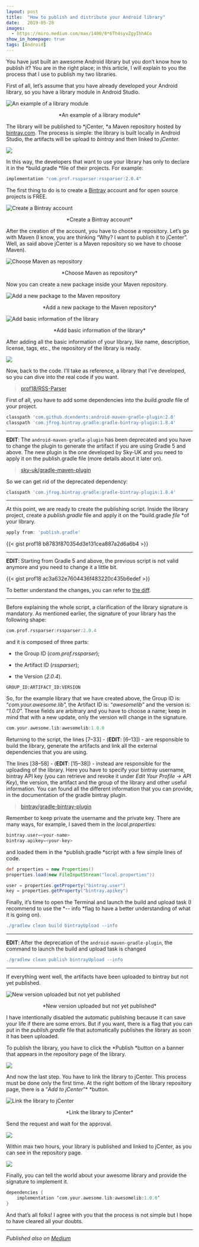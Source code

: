```yaml
---
layout: post
title:  "How to publish and distribute your Android library"
date:   2019-05-28
images:
  - https://miro.medium.com/max/1400/0*6Th4syvZgyIhhACo
show_in_homepage: true
tags: [Android]
---
```


You have just built an awesome Android library but you don’t know how to publish it? You are in the right place; in this article, I will explain to you the process that I use to publish my two libraries.

First of all, let’s assume that you have already developed your Android library, so you have a library module in Android Studio.

![An example of a library module](https://cdn-images-1.medium.com/max/2000/1*FoYazVYDj5FlCpQuX88v9w.png)
<center>*An example of a library module*</center>

The library will be published to *jCenter, *a Maven repository hosted by [bintray.com](http://www.bintray.com). The process is simple: the library is built locally in Android Studio, the artifacts will be upload to *bintray* and then linked to *jCenter.*

![](https://cdn-images-1.medium.com/max/2000/1*iExRbQhqoflgn3mJjuwY7w.png)

In this way, the developers that want to use your library has only to declare it in the *build.gradle *file of their projects. For example:

```gradle
implementation "com.prof.rssparser:rssparser:2.0.4"
```

The first thing to do is to create a [Bintray](https://bintray.com/) account and for open source projects is FREE.

![Create a Bintray account](https://cdn-images-1.medium.com/max/2000/1*_tBskl_JTR6UbEYZD0sSpg.png)
<center>*Create a Bintray account*</center>

After the creation of the account, you have to choose a repository. Let’s go with Maven (I know, you are thinking “Why? I want to publish it to jCenter”. Well, as said above jCenter is a Maven repository so we have to choose Maven).

![Choose Maven as repository](https://cdn-images-1.medium.com/max/2000/1*iGCmnnoRg0WIAE8Qywaodg.png)
<center>*Choose Maven as repository*</center>

Now you can create a new package inside your Maven repository.

![Add a new package to the Maven repository](https://cdn-images-1.medium.com/max/2000/1*PP8lVgEaoTzjaOqmrC2Isw.png)
<center>*Add a new package to the Maven repository*</center>

![Add basic information of the library](https://cdn-images-1.medium.com/max/2000/1*dZhP4R7gzMTVzdkriYFzHw.png)
<center>*Add basic information of the library*</center>

After adding all the basic information of your library, like name, description, license, tags, etc., the repository of the library is ready.

![](https://cdn-images-1.medium.com/max/2000/1*CYoMvJQtZu3i3PSgiB74Bw.png)

Now, back to the code. I’ll take as reference, a library that I’ve developed, so you can dive into the real code if you want.

> [prof18/RSS-Parser](https://github.com/prof18/RSS-Parser)

First of all, you have to add some dependencies into the *build.gradle* file of your project.

```gradle
classpath 'com.github.dcendents:android-maven-gradle-plugin:2.0'
classpath 'com.jfrog.bintray.gradle:gradle-bintray-plugin:1.8.4'
```

---

**EDIT**: The `android-maven-gradle-plugin` has been deprecated and you have to change the plugin to generate the artifact if you are using Gradle 5 and above. The new plugin is the one developed by Sky-UK and you need to apply it on the publish.gradle file (more details about it later on).

> [sky-uk/gradle-maven-plugin](https://github.com/sky-uk/gradle-maven-plugin)

So we can get rid of the deprecated dependency:

```gradle
classpath 'com.jfrog.bintray.gradle:gradle-bintray-plugin:1.8.4'
```

---

At this point, we are ready to create the publishing script. Inside the library project, create a *publish.gradle* file and apply it on the *build.gradle *file* *of your library.

```gradle
apply from: 'publish.gradle'
```

{{< gist prof18 b8783f870354d3e131cea887a2d6a6b4 >}}

---

**EDIT**: Starting from Gradle 5 and above, the previous script is not valid anymore and you need to change it a little bit.

{{< gist prof18 ac3a632e7604436f483220c435b6edef >}}

To better understand the changes, you can refer to [the diff](https://gist.github.com/prof18/ac3a632e7604436f483220c435b6edef/revisions#diff-d2449a02877e0ea0956446e281890efd).

---

Before explaining the whole script, a clarification of the library signature is mandatory. As mentioned earlier, the signature of your library has the following shape:

```gradle
com.prof.rssparser:rssparser:2.0.4
```

and it is composed of three parts:

* the Group ID (*com.prof.rssparser*);

* the Artifact ID (*rssparser*);

* the Version (*2.0.4*).


```
GROUP_ID:ARTIFACT_ID:VERSION
```

So, for the example library that we have created above, the Group ID is: “*com.your.awesome.lib*”, the Artifact ID is: “*awesomelib*” and the version is: “*1.0.0*”. These fields are arbitrary and you have to choose a name; keep in mind that with a new update, only the version will change in the signature.

```gradle
com.your.awesome.lib:awesomelib:1.0.0
```

Returning to the script, the lines [7–33] - (**EDIT**: [6–13]) - are responsible to build the library, generate the artifacts and link all the external dependencies that you are using.

The lines [38–58] - (**EDIT**: [15–38]) - instead are responsible for the uploading of the library. Here you have to specify your bintray username, bintray API key (you can retrieve and revoke it under *Edit Your Profile -> API Key*), the version, the artifact and the group of the library and other useful information. You can found all the different information that you can provide, in the documentation of the gradle bintray plugin.

> [bintray/gradle-bintray-plugin](https://github.com/bintray/gradle-bintray-plugin)

Remember to keep private the username and the private key. There are many ways, for example, I saved them in the *local.properties:*

```gradle
bintray.user=<your-name>
bintray.apikey=<your-key>
```

and loaded them in the *publish.gradle *script with a few simple lines of code.

```gradle
def properties = new Properties()
properties.load(new FileInputStream("local.properties"))

user = properties.getProperty("bintray.user")    
key = properties.getProperty("bintray.apikey")
```

Finally, it’s time to open the Terminal and launch the build and upload task (I recommend to use the *-- info *flag to have a better understanding of what it is going on).

```gradle
./gradlew clean build bintrayUpload --info
```

---

**EDIT**: After the deprecation of the `android-maven-gradle-plugin`, the command to launch the build and upload task is changed

```gradle
./gradlew clean publish bintrayUpload --info
```

---

If everything went well, the artifacts have been uploaded to bintray but not yet published.

![New version uploaded but not yet published](https://cdn-images-1.medium.com/max/2000/1*mQwixMjhUz7JUiyyDnHPyw.png)
<center>*New version uploaded but not yet published*</center>

I have intentionally disabled the automatic publishing because it can save your life if there are some errors. But if you want, there is a flag that you can put in the *publish.gradle* file that automatically publishes the library as soon it has been uploaded.

To publish the library, you have to click the *Publish *button on a banner that appears in the repository page of the library.

![](https://cdn-images-1.medium.com/max/2000/1*-B3JOLzBAO6-sQu7A3nHKg.png)

And now the last step. You have to link the library to jCenter. This process must be done only the first time. At the right bottom of the library repository page, there is a “*Add to jCenter*”* *button.

![Link the library to jCenter](https://cdn-images-1.medium.com/max/2000/1*D9LScYGoESnPK3VJ-TRRjA.png)
<center>*Link the library to jCenter*</center>

Send the request and wait for the approval.

![](https://cdn-images-1.medium.com/max/2000/1*pgF7SwSRMTh_VfitSncemQ.png)

Within max two hours, your library is published and linked to jCenter, as you can see in the repository page.

![](https://cdn-images-1.medium.com/max/2000/1*Tmp88sDZCNhYphsK_fA29g.png)

Finally, you can tell the world about your awesome library and provide the signature to implement it.

```gradle
dependencies { 
    implementation ‘com.your.awesome.lib:awesomelib:1.0.0’ 
}
```

And that’s all folks! I agree with you that the process is not simple but I hope to have cleared all your doubts.

----

*Published also on [Medium](https://medium.com/swlh/how-to-publish-and-distribute-your-android-library-ce845c68c7f7)*
